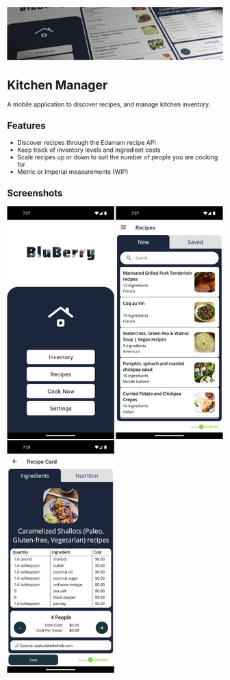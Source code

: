 
<img src=assets/kitchenmanager.png>

# Kitchen Manager

A mobile application to discover recipes, and manage kitchen inventory.

## Features

- Discover recipes through the Edamam recipe API
- Keep track of inventory levels and ingredient costs
- Scale recipes up or down to suit the number of people you are cooking for
- Metric or Imperial measurements (WIP)

## Screenshots

<img src=assets/kitchen-manager-menu.png width=250>
<img src=assets/recipes-list.png width=250>
<img src=assets/recipe-card.png width=250>


